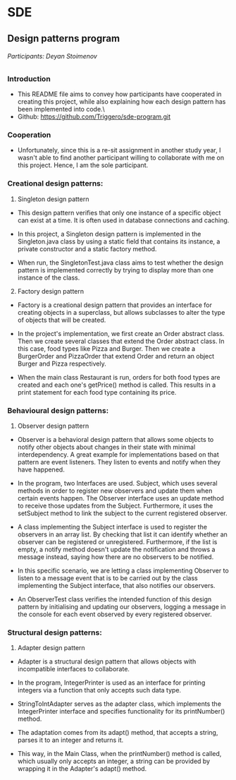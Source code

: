 # SDE 
## Design patterns program
###### Participants: Deyan Stoimenov


### Introduction

- This README file aims to convey how participants have cooperated in creating this project, while also explaining how each design pattern has been
implemented into code.\
- Github: https://github.com/Triggero/sde-program.git

### Cooperation

- Unfortunately, since this is a re-sit assignment in another study year, I wasn't able to find another participant willing to collaborate
with me on this project. Hence, I am the sole participant.

### Creational design patterns:

1. Singleton design pattern

- This design pattern verifies that only one instance of a specific object can exist at a time. It is often used in database connections and caching.

- In this project, a Singleton design pattern is implemented in the Singleton.java class by using a static field that contains its instance,
a private constructor and a static factory method.

- When run, the SingletonTest.java class aims to test whether the design pattern is implemented correctly by trying to display more than one instance
of the class.


2. Factory design pattern

- Factory is a creational design pattern that provides an interface for creating objects in a superclass, but allows subclasses to alter the type of 
objects that will be created.

- In the project's implementation, we first create an Order abstract class. Then we create several classes that extend the Order abstract class. In this case, food types
  like Pizza and Burger. Then we create a BurgerOrder and PizzaOrder that extend Order and return an object Burger and Pizza respectively.

- When the main class Restaurant is run, orders for both food types are created and each one's getPrice() method is called. This results in a print statement for each food type containing its price.

### Behavioural design patterns:

1. Observer design pattern

- Observer is a behavioral design pattern that allows some objects to notify other objects about changes in their state with minimal interdependency.
A great example for implementations based on that pattern are event listeners. They listen to events and notify when they have happened.

- In the program, two Interfaces are used. Subject, which uses several methods in order to register new observers and update them when
certain events happen. The Observer interface uses an update method to receive those updates from the Subject. Furthermore, it uses the
setSubject method to link the subject to the current registered observer.

- A class implementing the Subject interface is used to register the observers in an array list. By checking that list it can identify
whether an observer can be registered or unregistered. Furthermore, if the list is empty, a notify method doesn't update the notification
and throws a message instead, saying how there are no observers to be notified.

- In this specific scenario, we are letting a class implementing Observer to listen to a message event that is to be carried out by the class implementing the
Subject interface, that also notifies our observers.

- An ObserverTest class verifies the intended function of this design pattern by initialising and updating our observers, logging a
message in the console for each event observed by every registered observer.

### Structural design patterns:

1. Adapter design pattern

- Adapter is a structural design pattern that allows objects with incompatible interfaces to collaborate.

- In the program, IntegerPrinter is used as an interface for printing integers via a function that only accepts such data type.

- StringToIntAdapter serves as the adapter class, which implements the IntegerPrinter interface and specifies functionality for its printNumber() method.

- The adaptation comes from its adapt() method, that accepts a string, parses it to an integer and returns it.

- This way, in the Main Class, when the printNumber() method is called, which usually only accepts an integer, a string can be provided by wrapping it in the Adapter's adapt() method.